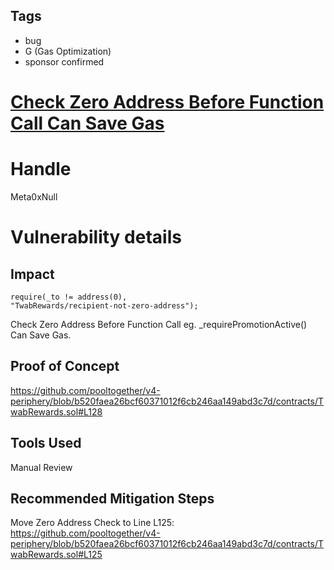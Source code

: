 ## Tags

- bug
- G (Gas Optimization)
- sponsor confirmed

# [Check Zero Address Before Function Call Can Save Gas](https://github.com/code-423n4/2021-12-pooltogether-findings/issues/35) 

# Handle

Meta0xNull


# Vulnerability details

## Impact
<code>require(_to != address(0), "TwabRewards/recipient-not-zero-address");</code>

Check Zero Address Before Function Call eg. _requirePromotionActive() Can Save Gas.

## Proof of Concept
https://github.com/pooltogether/v4-periphery/blob/b520faea26bcf60371012f6cb246aa149abd3c7d/contracts/TwabRewards.sol#L128

## Tools Used
Manual Review

## Recommended Mitigation Steps
Move Zero Address Check to Line L125:
https://github.com/pooltogether/v4-periphery/blob/b520faea26bcf60371012f6cb246aa149abd3c7d/contracts/TwabRewards.sol#L125

